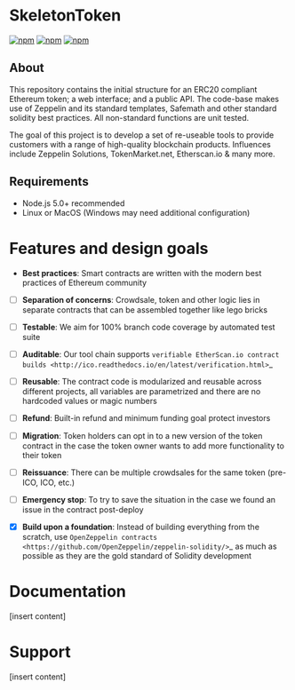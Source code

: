 # SkeletonToken
[![npm](https://img.shields.io/badge/npm-v4.1.2-blue.svg)]()
[![npm](https://img.shields.io/badge/node-%3E%3D7.5.0-brightgreen.svg)]()
[![npm](https://img.shields.io/badge/build-passing-brightgreen.svg)]()


## About
This repository contains the initial structure for an ERC20 compliant Ethereum token; a web interface; and a public API. The code-base makes use of Zeppelin and its standard templates, Safemath and other standard solidity best practices. All non-standard functions are unit tested. 

The goal of this project is to develop a set of re-useable tools to provide customers with a range of high-quality blockchain products. Influences include Zeppelin Solutions, TokenMarket.net, Etherscan.io & many more.

## Requirements
- Node.js 5.0+ recommended
- Linux or MacOS (Windows may need additional configuration)

# Features and design goals

- **Best practices**: Smart contracts are written with the modern best practices of Ethereum community

- [ ] **Separation of concerns**: Crowdsale, token and other logic lies in separate contracts that can be assembled together like lego bricks

- [ ] **Testable**: We aim for 100% branch code coverage by automated test suite

- [ ] **Auditable**: Our tool chain supports `verifiable EtherScan.io contract builds <http://ico.readthedocs.io/en/latest/verification.html>`_

- [ ] **Reusable**: The contract code is modularized and reusable across different projects, all variables are parametrized and there are no hardcoded values or magic numbers

- [ ] **Refund**: Built-in refund and minimum funding goal protect investors

- [ ] **Migration**: Token holders can opt in to a new version of the token contract in the case the token owner wants to add more functionality to their token

- [ ] **Reissuance**: There can be multiple crowdsales for the same token (pre-ICO, ICO, etc.)

- [ ] **Emergency stop**: To try to save the situation in the case we found an issue in the contract post-deploy

- [x] **Build upon a foundation**: Instead of building everything from the scratch, use `OpenZeppelin contracts <https://github.com/OpenZeppelin/zeppelin-solidity/>`_ as much as possible as they are the gold standard of Solidity development

# Documentation
[insert content]

# Support
[insert content]

